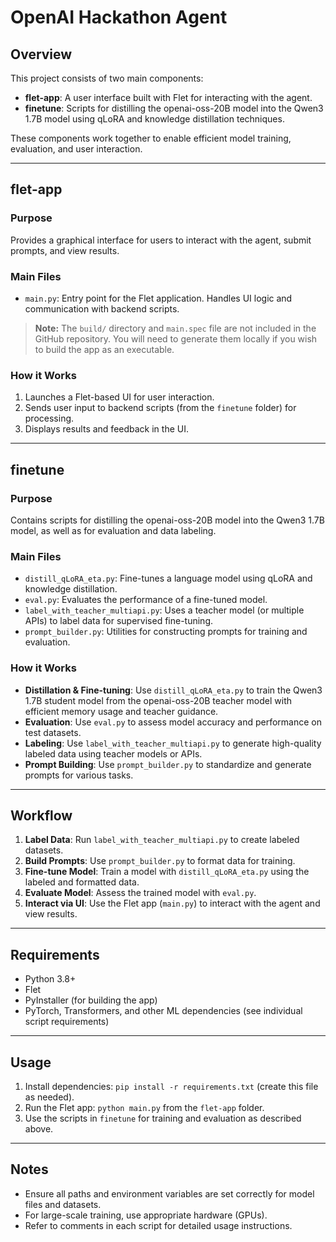 # OpenAI Hackathon Agent

## Overview
This project consists of two main components:

- **flet-app**: A user interface built with Flet for interacting with the agent.
- **finetune**: Scripts for distilling the openai-oss-20B model into the Qwen3 1.7B model using qLoRA and knowledge distillation techniques.

These components work together to enable efficient model training, evaluation, and user interaction.

---

## flet-app

### Purpose
Provides a graphical interface for users to interact with the agent, submit prompts, and view results.

### Main Files
- `main.py`: Entry point for the Flet application. Handles UI logic and communication with backend scripts.

> **Note:** The `build/` directory and `main.spec` file are not included in the GitHub repository. You will need to generate them locally if you wish to build the app as an executable.

### How it Works
1. Launches a Flet-based UI for user interaction.
2. Sends user input to backend scripts (from the `finetune` folder) for processing.
3. Displays results and feedback in the UI.

---

## finetune

### Purpose
Contains scripts for distilling the openai-oss-20B model into the Qwen3 1.7B model, as well as for evaluation and data labeling.

### Main Files
- `distill_qLoRA_eta.py`: Fine-tunes a language model using qLoRA and knowledge distillation.
- `eval.py`: Evaluates the performance of a fine-tuned model.
- `label_with_teacher_multiapi.py`: Uses a teacher model (or multiple APIs) to label data for supervised fine-tuning.
- `prompt_builder.py`: Utilities for constructing prompts for training and evaluation.

### How it Works
- **Distillation & Fine-tuning**: Use `distill_qLoRA_eta.py` to train the Qwen3 1.7B student model from the openai-oss-20B teacher model with efficient memory usage and teacher guidance.
- **Evaluation**: Use `eval.py` to assess model accuracy and performance on test datasets.
- **Labeling**: Use `label_with_teacher_multiapi.py` to generate high-quality labeled data using teacher models or APIs.
- **Prompt Building**: Use `prompt_builder.py` to standardize and generate prompts for various tasks.

---

## Workflow
1. **Label Data**: Run `label_with_teacher_multiapi.py` to create labeled datasets.
2. **Build Prompts**: Use `prompt_builder.py` to format data for training.
3. **Fine-tune Model**: Train a model with `distill_qLoRA_eta.py` using the labeled and formatted data.
4. **Evaluate Model**: Assess the trained model with `eval.py`.
5. **Interact via UI**: Use the Flet app (`main.py`) to interact with the agent and view results.

---

## Requirements
- Python 3.8+
- Flet
- PyInstaller (for building the app)
- PyTorch, Transformers, and other ML dependencies (see individual script requirements)

---

## Usage
1. Install dependencies: `pip install -r requirements.txt` (create this file as needed).
2. Run the Flet app: `python main.py` from the `flet-app` folder.
3. Use the scripts in `finetune` for training and evaluation as described above.

---

## Notes
- Ensure all paths and environment variables are set correctly for model files and datasets.
- For large-scale training, use appropriate hardware (GPUs).
- Refer to comments in each script for detailed usage instructions.
